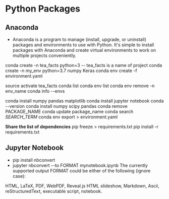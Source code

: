 # Python Packages

## Anaconda

- Anaconda is a program to manage (install, upgrade, or uninstall) packages and environments to use with Python. It's simple to install packages with Anaconda and create virtual environments to work on multiple projects conveniently.

conda create -n tea_facts python=3 -- tea_facts is a name of project
conda create -n my_env python=3.7 numpy Keras
conda env create -f environment.yaml

source activate tea_facts
conda list
conda env list
conda env remove -n env_name
conda info --envs

conda install numpy pandas matplotlib
conda install jupyter notebook
conda --version
conda install numpy scipy pandas
conda remove PACKAGE_NAME
conda update package_name
conda search *SEARCH_TERM*
conda env export > environment.yaml

**Share the list of dependencies**
pip freeze > requirements.txt
pip install -r requirements.txt

[](https://conda.io/projects/conda/en/latest/commands/index.html)

## Jupyter Notebook

- pip install nbconvert
- jupyter nbconvert --to FORMAT mynotebook.ipynb
The currently supported output FORMAT could be either of the following (ignore case):

HTML,
LaTeX,
PDF,
WebPDF,
Reveal.js HTML slideshow,
Markdown,
Ascii,
reStructuredText,
executable script,
notebook.
